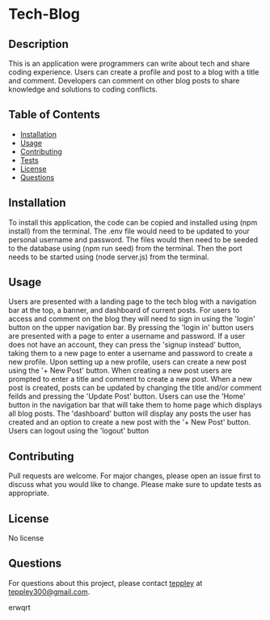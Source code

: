 # Tech-Blog

## Description

This is an application were programmers can write about tech and share coding experience. Users can create a profile and post to a blog with a title and comment. Developers can comment on other blog posts to share knowledge and solutions to coding conflicts.  

## Table of Contents

- [Installation](#installation)
- [Usage](#usage)
- [Contributing](#contributing)
- [Tests](#tests)
- [License](#license)
- [Questions](#questions)

## Installation

To install this application, the code can be copied and installed using (npm install) from the terminal. The .env file would need to be updated to your personal username and password. The files would then need to be seeded to the database using (npm run seed) from the terminal. Then the port needs to be started using (node server.js) from the terminal.


## Usage

Users are presented with a landing page to the tech blog with a navigation bar at the top, a banner, and dashboard of current posts. For users to access and comment on the blog they will need to sign in using the 'login' button on the upper navigation bar. By pressing the 'login in' button users are presented with a page to enter a username and password. If a user does not have an account, they can press the 'signup instead' button, taking them to a new page to enter a username and password to create a new profile. Upon setting up a new profile, users can create a new post using the '+ New Post' button. When creating a new post users are prompted to enter a title and comment to create a new post. When a new post is created, posts can be updated by changing the title and/or comment feilds and pressing the 'Update Post' button. Users can use the 'Home' button in the navigation bar that will take them to home page which displays all blog posts. The 'dashboard' button will display any posts the user has created and an option to create a new post with the '+ New Post' button. Users can logout using the 'logout' button


## Contributing

Pull requests are welcome. For major changes, please open an issue first to discuss what you would like to change. Please make sure to update tests as appropriate.


## License

No license

## Questions

For questions about this project, please contact [teppley](https://github.com/teppley) at teppley300@gmail.com.

erwqrt